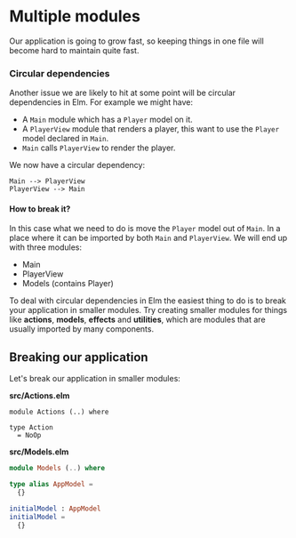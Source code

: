 # Multiple modules

Our application is going to grow fast, so keeping things in one file will become hard to maintain quite fast. 

### Circular dependencies

Another issue we are likely to hit at some point will be circular dependencies in Elm. For example we might have:

- A `Main` module which has a `Player` model on it.
- A `PlayerView` module that renders a player, this want to use the `Player` model declared in `Main`.
- `Main` calls `PlayerView` to render the player.

We now have a circular dependency:

```
Main --> PlayerView
PlayerView --> Main
```

#### How to break it?

In this case what we need to do is move the `Player` model out of `Main`. In a place where it can be imported by both `Main` and `PlayerView`. We will end up with three modules:

- Main
- PlayerView
- Models (contains Player)

To deal with circular dependencies in Elm the easiest thing to do is to break your application in smaller modules. Try creating smaller modules for things like __actions__, __models__, __effects__ and __utilities__, which are modules that are usually imported by many components.

## Breaking our application

Let's break our application in smaller modules:

__src/Actions.elm__

```
module Actions (..) where

type Action
  = NoOp
```

__src/Models.elm__

```elm
module Models (..) where

type alias AppModel =
  {}

initialModel : AppModel
initialModel =
  {}
```